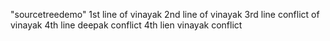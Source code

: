 "sourcetreedemo" 
1st line of vinayak
2nd line of vinayak
3rd line conflict of vinayak
4th line deepak conflict
4th lien vinayak conflict